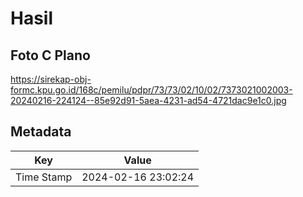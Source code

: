 # Hasil

## Foto C Plano

https://sirekap-obj-formc.kpu.go.id/168c/pemilu/pdpr/73/73/02/10/02/7373021002003-20240216-224124--85e92d91-5aea-4231-ad54-4721dac9e1c0.jpg


## Metadata

| Key        | Value               |
| ---------- | ------------------- |
| Time Stamp | 2024-02-16 23:02:24 |



